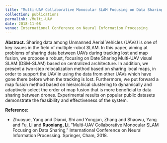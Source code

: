 ```yaml
---
title: "Multi-UAV Collaborative Monocular SLAM Focusing on Data Sharing"
collection: publications
permalink: /Multi-UAV
date: 2018-11-08
venue: International Conference on Neural Information Processing
---
```


<b>Abstract.</b>
Sharing data among Unmanned Aerial Vehicles (UAVs) is one of key issues in the field of multiple-robot SLAM. In this paper, aiming at problems of sharing data between UAVs during tracking lost and map fusion, we propose a robust, focusing on Date Sharing Multi-UAV visual SLAM (DSM-SLAM) based on centralized architecture. In addition, we present a two-step relocalization method based on sharing local maps, in order to support the UAV in using the data from other UAVs which have gone there before when the tracking is lost. Furthermore, we put forward a map fusion method based on hierarchical clustering to dynamically and adaptively select the order of map fusion that is more beneficial to data sharing between drones. Experimental results on popular public datasets demonstrate the feasibility and effectiveness of the system.

<b>Reference:</b> 
* Zhuoyue, Yang and Dianxi, Shi and Yongjun, Zhang and Shaowu, Yang and Fu, Li and <b>Ruoxiang, Li</b>, "Multi-UAV Collaborative Monocular SLAM Focusing on Data Sharing," International Conference on Neural Information Processing. Springer, Cham, 2018.
